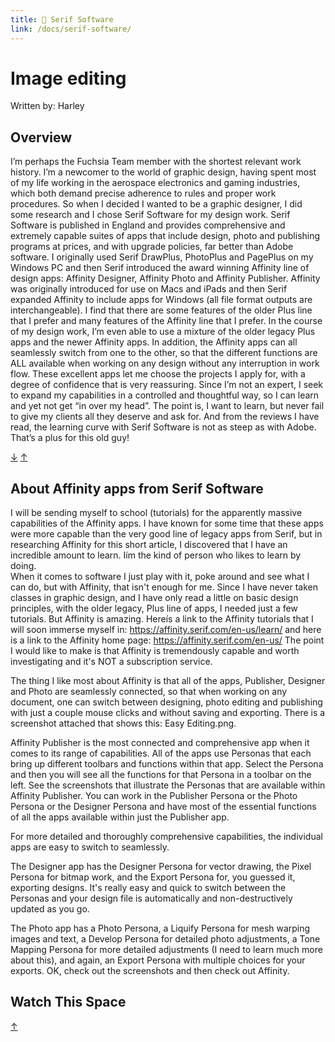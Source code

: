 ```yaml
---
title: 📙 Serif Software
link: /docs/serif-software/
---
```


# Image editing

Written by: Harley

## Overview

I’m perhaps the Fuchsia Team member with the shortest relevant work history. I’m
a newcomer to the world of graphic design, having spent most of my life working
in the aerospace electronics and gaming industries, which both demand precise
adherence to rules and proper work procedures. So when I decided I wanted to be
a graphic designer, I did some research and I chose Serif Software for my design
work. Serif Software is published in England and provides comprehensive and
extremely capable suites of apps that include design, photo and publishing
programs at prices, and with upgrade policies, far better than Adobe software. I
originally used Serif DrawPlus, PhotoPlus and PagePlus on my Windows PC and then
Serif introduced the award winning Affinity line of design apps: Affinity
Designer, Affinity Photo and Affinity Publisher. Affinity was originally
introduced for use on Macs and iPads and then Serif expanded Affinity to include
apps for Windows (all file format outputs are interchangeable).
I find that there are some features of the older Plus line that I prefer and
many features of the Affinity line that I prefer. In the course of my design
work, I’m even able to use a mixture of the older legacy Plus apps and the newer
Affinity apps. In addition, the Affinity apps can all seamlessly switch from one
to the other, so that the different functions are ALL available when working on
any design without any interruption in work flow. These excellent apps let me
choose the projects I apply for, with a degree of confidence that is very
reassuring. Since I’m not an expert, I seek to expand my capabilities in a
controlled and thoughtful way, so I can learn and yet not get “in over my head”.
The point is, I want to learn, but never fail to give my clients all they
deserve and ask for. And from the reviews I have read, the learning curve with
Serif Software is not as steep as with Adobe. That’s a plus for this old guy!

[&#8595;](#watch-this-space) [&#8593;](#serif-software)

## About Affinity apps from Serif Software

I will be sending myself to school (tutorials) for the apparently massive capabilities of the 
Affinity apps.  I have known for some time that these apps were more capable than the very 
good line of legacy apps from Serif, but in researching Affinity for this short article, I discovered 
that I have an incredible amount to learn.  Iím the kind of person who likes to learn by doing.  
When it comes to software I just play with it, poke around and see what I can do, but with 
Affinity, that isn't enough for me.  Since I have never taken classes in graphic design, and I have 
only read a little on basic design principles, with the older legacy, Plus line of apps, I needed just 
a few tutorials.  But Affinity is amazing.  Hereís a link to the Affinity tutorials that I will soon 
immerse myself in:  https://affinity.serif.com/en-us/learn/ and here is a link to the Affinity home 
page:  https://affinity.serif.com/en-us/  The point I would like to make is that Affinity is 
tremendously capable and worth investigating and it's NOT a subscription service. 
 
The thing I like most about Affinity is that all of the apps, Publisher, Designer and Photo are 
seamlessly connected, so that when working on any document, one can switch between 
designing, photo editing and publishing with just a couple mouse clicks and without saving and 
exporting.  There is a screenshot attached that shows this:  Easy Editing.png.

Affinity Publisher is the most connected and comprehensive app when it comes to its range of 
capabilities.  All of the apps use Personas that each bring up different toolbars and functions 
within that app.  Select the Persona and then you will see all the functions for that Persona in a 
toolbar on the left.  See the screenshots that illustrate the Personas that are available within 
Affinity Publisher.  You can work in the Publisher Persona or the Photo Persona or the Designer 
Persona and have most of the essential functions of all the apps available within just the 
Publisher app.  

For more detailed and thoroughly comprehensive capabilities, the individual apps are easy to 
switch to seamlessly. 

The Designer app has the Designer Persona for vector drawing, the Pixel Persona for bitmap 
work, and the Export Persona for, you guessed it, exporting designs.  It's really easy and quick 
to switch between the Personas and your design file is automatically and non-destructively 
updated as you go.

The Photo app has a Photo Persona, a Liquify Persona for mesh warping images and text, a 
Develop Persona for detailed photo adjustments, a Tone Mapping Persona for more detailed 
adjustments (I need to learn much more about this), and again, an Export Persona with multiple 
choices for your exports.  OK, check out the screenshots and then check out Affinity.

## Watch This Space

[&#8593;](#serif-software)
